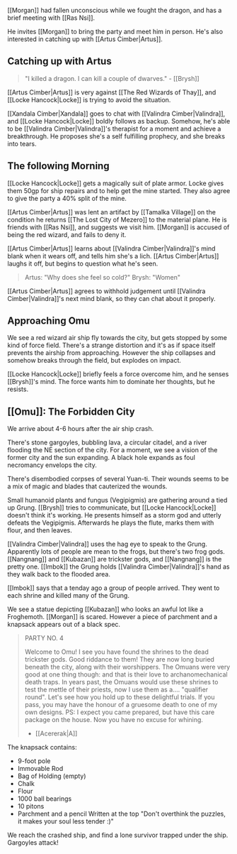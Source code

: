 [[Morgan]] had fallen unconscious while we fought the dragon, and has a brief meeting with [[Ras Nsi]].

He invites [[Morgan]] to bring the party and meet him in person. He's also interested in catching up with [[Artus Cimber|Artus]].

## Catching up with Artus

> "I killed a dragon. I can kill a couple of dwarves." - [[Brysh]]

[[Artus Cimber|Artus]] is very against [[The Red Wizards of Thay]], and [[Locke Hancock|Locke]] is trying to avoid the situation.

[[Xandala Cimber|Xandala]] goes to chat with [[Valindra Cimber|Valindra]], and [[Locke Hancock|Locke]] boldly follows as backup. Somehow, he's able to be [[Valindra Cimber|Valindra]]'s therapist for a moment and achieve a breakthrough. He proposes she's a self fulfilling prophecy, and she breaks into tears.

## The following Morning
[[Locke Hancock|Locke]] gets a magically suit of plate armor. Locke gives them 50gp for ship repairs and to help get the mine started. They also agree to give the party a 40% split of the mine.

[[Artus Cimber|Artus]] was lent an artifact by [[Tamalka Village]] on the condition he returns [[The Lost City of Mezero]] to the material plane. He is friends with [[Ras Nsi]], and suggests we visit him. [[Morgan]] is accused of being the red wizard, and fails to deny it.

[[Artus Cimber|Artus]] learns about [[Valindra Cimber|Valindra]]'s mind blank when it wears off, and tells him she's a lich. [[Artus Cimber|Artus]] laughs it off, but begins to question what he's seen.

> Artus: "Why does she feel so cold?"
> Brysh: "Women"

[[Artus Cimber|Artus]] agrees to withhold judgement until [[Valindra Cimber|Valindra]]'s next mind blank, so they can chat about it properly.

## Approaching Omu
We see a red wizard air ship fly towards the city, but gets stopped by some kind of force field. There's a strange distortion and it's as if space itself prevents the airship from approaching. However the ship collapses and somehow breaks through the field, but explodes on impact.

[[Locke Hancock|Locke]] briefly feels a force overcome him, and he senses [[Brysh]]'s mind. The force wants him to dominate her thoughts, but he resists.

## [[Omu]]: The Forbidden City
We arrive about 4-6 hours after the air ship crash.

There's stone gargoyles, bubbling lava, a circular citadel, and a river flooding the NE section of the city. For a moment, we see a vision of the former city and the sun expanding. A black hole expands as foul necromancy envelops the city.

There's disembodied corpses of several Yuan-ti. Their wounds seems to be a mix of magic and blades that cauterized the wounds.

Small humanoid plants and fungus (Vegipigmis) are gathering around a tied up Grung. [[Brysh]] tries to communicate, but [[Locke Hancock|Locke]] doesn't think it's working. He presents himself as a storm god and utterly defeats the Vegipigmis. Afterwards he plays the flute, marks them with flour, and then leaves.

[[Valindra Cimber|Valindra]] uses the hag eye to speak to the Grung. Apparently lots of people are mean to the frogs, but there's two frog gods. [[Nangnang]] and [[Kubazan]] are trickster gods, and [[Nangnang]] is the pretty one. [[Imbok]] the Grung holds [[Valindra Cimber|Valindra]]'s hand as they walk back to the flooded area.

[[Imbok]] says that a tenday ago a group of people arrived. They went to each shrine and killed many of the Grung.

We see a statue depicting [[Kubazan]] who looks an awful lot like a Froghemoth. [[Morgan]] is scared. However a piece of parchment and a knapsack appears out of a black spec.

> PARTY NO. 4
> 
> Welcome to Omu! I see you have found the shrines to the dead trickster gods. Good riddance to them! They are now long buried beneath the city, along with their worshippers. The Omuans were very good at one thing though: and that is their love to archanomechanical death traps. In years past, the Omuans would use these shrines to test the mettle of their priests, now I use them as a…. "qualifier round". Let's see how you hold up to these delightful trials. If you pass, you may have the honour of a gruesome death to one of my own designs.
> PS: I expect you came prepared, but have this care package on the house. Now you have no excuse for whining.
> 
> - [[Acererak|A]]

The knapsack contains:
- 9-foot pole
- Immovable Rod
- Bag of Holding (empty)
- Chalk
- Flour
- 1000 ball bearings
- 10 pitons
- Parchment and a pencil
Written at the top "Don't overthink the puzzles, it makes your soul less tender :)"

We reach the crashed ship, and find a lone survivor trapped under the ship. Gargoyles attack!
